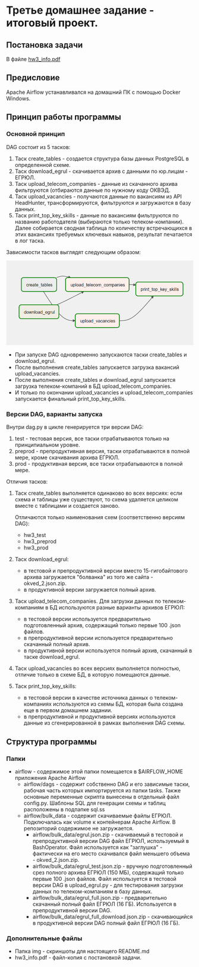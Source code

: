 # Третье домашнее задание - итоговый проект.
## Постановка задачи
В файле [hw3_info.pdf](https://github.com/borodatsik/middle-python-edu/blob/main/03_etl_airflow/hw3_info.pdf)

## Предисловие
Apache Airflow устанавливался на домашний ПК с помощью Docker Windows.

## Принцип работы программы
### Основной принцип
DAG состоит из 5 тасков:
1. Таск create_tables - cоздается структура базы данных PostgreSQL в определенной схеме.
1. Таск download_egrul - скачивается архив с данными по юр.лицам - ЕГРЮЛ.
1. Таск upload_telecom_companies - данные из скачанного архива фильтруются (отбираются данные по нужному коду ОКВЭД.
1. Таск upload_vacancies - получаются данные по вакансиям из API HeadHunter, трансформируются, фильтруются и загружаются в базу данных.
1. Таск print_top_key_skills - данные по вакансиям фильтруются по названию работодателя (выбираются только телеком-компании). Далее собирается сводная таблица по количеству встречающихся в этих вакансиях требуемых ключевых навыков, результат печатается в лог таска.

Зависимости тасков выглядят следующим образом:

![task_dependencies](https://github.com/borodatsik/middle-python-edu/blob/main/03_etl_airflow/img/01_task_dependencies.png?raw=true)

* При запуске DAG одновременно запускаются таски create_tables и download_egrul.
* После выполнения create_tables запускается загрузка вакансий upload_vacancies.
* После выполнения create_tables и download_egrul запускается загрузка телеком-компаний в БД upload_telecom_companies.
* И только по окончании upload_vacancies и upload_telecom_companies запускается финальный print_top_key_skills.

### Версии DAG, варианты запуска
Внутри dag.py в цикле генерируется три версии DAG:
1. test - тестовая версия, все таски отрабатываются только на принципиальном уровне.
1. preprod - препродуктивная версия, таски отрабатываются в полной мере, кроме скачивания архива ЕГРЮЛ.
1. prod - продуктивная версия, все таски отрабатываются в полной мере.

Отличия тасков:
1. Таск create_tables выполняется одинаково во всех версиях: если схема и таблицы уже существуют, то схема удаляется целиком вместе с таблицами и создается заново.

	Отличаются только наименования схем (соответственно версиям DAG):
	* hw3_test
	* hw3_preprod
	* hw3_prod

1. Таск download_egrul:
	* в тестовой и препродуктивной версии вместо 15-гигобайтового архива загружается "болванка" из того же сайта - okved_2.json.zip.
	* в продуктивной версии загружается полный архив.
	
1. Таск upload_telecom_companies. Для загрузки данных по телеком-компаниям в БД используются разные варианты архивов ЕГРЮЛ:
	* в тестовой версии используется предварительно подготовленный архив, содержащий только первые 100 .json файлов.
	* в препродуктивной версии используется предварительно скачанный полный архив.
	* в продуктивной версии используется полный архив, скачанный в таске download_egrul.

1. Таск upload_vacancies во всех версиях выполняется полностью, отличие только в схеме БД, в которую помещаются данные.

1. Таск print_top_key_skills:
	* в тестовой версии в качестве источника данных о телеком-компаниях используются из схемы БД, которая была создана еще в первом домашнем задании.
	* в препродуктивной и продуктивной версиях используются данные из сгенерированной в рамках выполнения DAG схемы.

## Структура программы
### Папки
* airflow - содержимое этой папки помещается в $AIRFLOW_HOME приложения Apache Airflow
	* airflow/dags - содержит собственно DAG и его зависимые таски, рабочая часть которых импортируется из папки tasks. Также основные переменные скрипта вынесены в отдельный файл config.py. Шаблоны SQL для генерации схемы и таблиц расположены в подпапке sql.ss
	* airflow/bulk_data - содержит скачиваемые файлы ЕГРЮЛ. Подключалась как volume к контейнерам Apache Airflow.
	В репозиторий содержимое не загружается.
		* airflow/bulk_data/egrul.json.zip - скачиваемый в тестовой и препродуктивной версии DAG файл ЕГРЮЛ, используемый в BashOperator.
		Файл используется как "заглушка" - фактически на его место скачивался файл меньшего объема - okved_2.json.zip.
		* airflow/bulk_data/egrul_test.json.zip - вручную подготовленный срез полного архива ЕГРЮЛ (150 МБ), содержащий только первые 100 .json файлов.
		Файл используется в тестовой версии DAG в upload_egrul.py - для тестирования загрузки данных по телеком-компаниям в базу данных.
		* airflow/bulk_data/egrul_full.json.zip - предварительно скачанный полный файл ЕГРЮЛ (16 ГБ). Используется в препродуктивной версии DAG.
		* airflow/bulk_data/egrul_full_download.json.zip - скачивающийся в продуктивной версии DAG полный файл ЕГРЮЛ (16 ГБ).

### Дополнительные файлы
* Папка img - скриншоты для настоящего README.md
* hw3_info.pdf - файл-копия с постановкой задачи.